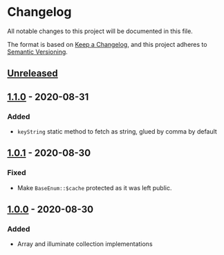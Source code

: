 # Changelog
All notable changes to this project will be documented in this file.

The format is based on [Keep a Changelog](https://keepachangelog.com/en/1.0.0/),
and this project adheres to [Semantic Versioning](https://semver.org/spec/v2.0.0.html).

## [Unreleased]

## [1.1.0] - 2020-08-31
### Added
- `keyString` static method to fetch as string, glued by comma by default

## [1.0.1] - 2020-08-30
### Fixed
- Make `BaseEnum::$cache` protected as it was left public.

## [1.0.0] - 2020-08-30
### Added
- Array and illuminate collection implementations

[Unreleased]:  https://github.com/ekvedaras/php-enum/compare/v1.1.0...HEAD
[1.1.0]:  https://github.com/ekvedaras/php-enum/compare/v1.0.1...v1.1.0
[1.0.1]:  https://github.com/ekvedaras/php-enum/compare/v1.0.0...v1.0.1
[1.0.0]:  https://github.com/ekvedaras/php-enum/releases/tag/v1.0.0
